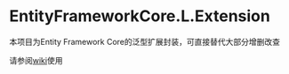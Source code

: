 # EntityFrameworkCore.L.Extension

本项目为Entity Framework Core的泛型扩展封装，可直接替代大部分增删改查

请参阅[wiki](https://github.com/sbchong/EntityFrameworkCore.L.Extension/wiki)使用
